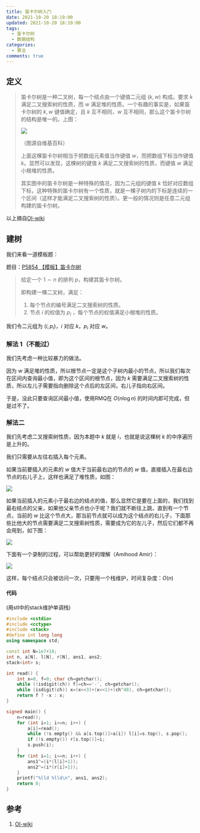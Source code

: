 ```yaml
---
title: 笛卡尔树入门
date: 2021-10-20 18:19:00
updated: 2021-10-20 18:19:00
tags:
  - 笛卡尔树
  - 数据结构
categories:
  - 算法
comments: true
---
```

## 定义
> 笛卡尔树是一种二叉树，每一个结点由一个键值二元组 $(k,w)$ 构成。要求 $k$ 满足二叉搜索树的性质，而 $w$ 满足堆的性质。一个有趣的事实是，如果笛卡尔树的 $k,w$ 键值确定，且 $k$ 互不相同，$w$ 互不相同，那么这个笛卡尔树的结构是唯一的。上图：
>
> ![](https://oi-wiki.org/ds/images/cartesian-tree1.png)
>
>（图源自维基百科）
>
> 上面这棵笛卡尔树相当于把数组元素值当作键值 $w$，而把数组下标当作键值 $k$。显然可以发现，这棵树的键值 $k$ 满足二叉搜索树的性质，而键值 $w$ 满足小根堆的性质。
>
> 其实图中的笛卡尔树是一种特殊的情况，因为二元组的键值 $k$ 恰好对应数组下标，这种特殊的笛卡尔树有一个性质，就是一棵子树内的下标是连续的一个区间（这样才能满足二叉搜索树的性质）。更一般的情况则是任意二元组构建的笛卡尔树。

以上摘自[OI-wiki](https://oi-wiki.org/ds/cartesian-tree/)

## 建树

我们来看一道模板题：

题目：[P5854 【模板】笛卡尔树](https://www.luogu.com.cn/problem/P5854)

> 给定一个 $1 \sim n$ 的排列 $p$，构建其笛卡尔树。
>
> 即构建一棵二叉树，满足：
> 1. 每个节点的编号满足二叉搜索树的性质。
> 2. 节点 $i$ 的权值为 $p_i$ ，每个节点的权值满足小根堆的性质。

我们令二元组为 $(i, p_i)$，$i$ 对应 $k$，$p_i$ 对应 $w$。

### 解法 1（不能过）

我们先考虑一种比较暴力的做法。

因为 $w$ 满足堆的性质，所以根节点一定是这个子树内最小的节点，所以我们每次在区间内查询最小值，即为这个区间的根节点，因为 $k$ 需要满足二叉搜索树的性质，所以左儿子需要指向删除这个点后的左区间，右儿子指向右区间。

于是，没此只要查询区间最小值，使用RMQ在 $O(n\log n)$ 的时间内即可完成，但是过不了。

### 解法二

我们先考虑二叉搜索树性质，因为本题中 $k$ 就是 $i$，也就是说这棵树 $k$ 的中序遍历是上升的。

我们只需要从左往右插入每个元素。

如果当前要插入的元素的 $w$ 值大于当前最右边的节点的 $w$ 值，直接插入在最右边节点的右儿子上，这样也满足了堆性质，如图：

![](https://z3.ax1x.com/2021/09/16/4mbbse.png)

如果当前插入的元素小于最右边的结点的值，那么显然它是要在上面的，我们找到最右结点的父亲，如果他父亲节点也小于呢？我们就不断往上跳，直到有一个节点，当前的 $w$ 比这个节点大，那当前节点就可以成为这个结点的右儿子，下面那些比他大的节点需要满足二叉搜索树性质，需要成为它的左儿子，然后它们都不再会用到，如下图：

![](https://z3.ax1x.com/2021/09/16/4mvpDO.png)

下面有一个录制的过程，可以帮助更好的理解（Amihood Amir）：

![](https://z3.ax1x.com/2021/09/16/4mv9bD.gif)

这样，每个结点只会被访问一次，只要用一个栈维护，时间复杂度：$O(n)$

#### 代码

(用stl中的stack维护单调栈)

```c++
#include <cstdio>
#include <cctype>
#include <stack>
#define int long long
using namespace std;

const int N=1e7+10;
int n, a[N], l[N], r[N], ans1, ans2;
stack<int> s;

int read() {
	int x=0, f=0; char ch=getchar();
	while (!isdigit(ch)) f|=ch=='-', ch=getchar();
	while (isdigit(ch)) x=(x<<3)+(x<<1)+(ch^48), ch=getchar();
	return f ? -x : x;
}

signed main() {
	n=read();
	for (int i=1; i<=n; i++) {
		a[i]=read();
		while (!s.empty() && a[s.top()]>a[i]) l[i]=s.top(), s.pop();
		if (!s.empty()) r[s.top()]=i;
		s.push(i);
	}
	for (int i=1; i<=n; i++) {
		ans1^=(i*(l[i]+1));
		ans2^=(i*(r[i]+1));
	}
	printf("%lld %lld\n", ans1, ans2);
	return 0;
}
```
## 参考
1. [OI-wiki](https://oi-wiki.org/ds/cartesian-tree/)
